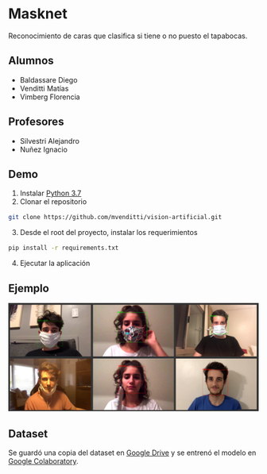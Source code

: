 # Masknet
Reconocimiento de caras que clasifica si tiene o no puesto el tapabocas.

## Alumnos
* Baldassare Diego
* Venditti Matías
* Vimberg Florencia

## Profesores
* Silvestri Alejandro
* Nuñez Ignacio

## Demo
1. Instalar [Python 3.7](https://www.python.org/downloads/)
2. Clonar el repositorio
```bash
git clone https://github.com/mvenditti/vision-artificial.git
```
3. Desde el root del proyecto, instalar los requerimientos
```bash
pip install -r requirements.txt
```
4. Ejecutar la aplicación

## Ejemplo
![demo-example](https://github.com/mvenditti/vision-artificial/blob/master/src/python/TP3/demo-example.png)

## Dataset
Se guardó una copia del dataset en [Google Drive](https://drive.google.com/drive/folders/1S3mPLYEh18cXCpJuFpkp-VBYTtOmIlOJ?usp=sharing) y se entrenó el modelo en [Google Colaboratory](https://colab.research.google.com/drive/11BbY4duQdYoycNkio2QIiKq7HRwHA2yU?usp=sharing).
